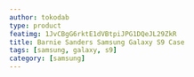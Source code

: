 ```yaml
---
author: tokodab
type: product
featimg: 1JvCBgG6rktE1dVBtpiJPG1DQeJL29ZkR
title: Barnie Sanders Samsung Galaxy S9 Case
tags: [samsung, galaxy, s9]
category: [samsung]
---
```

